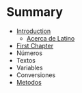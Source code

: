 # Summary

* [Introduction](README.md)
   * [Acerca de Latino](acerca_de_latino.md)
* [First Chapter](chapter1.md)
* Números
* Textos
* Variables
* Conversiones
* [Metodos](métodos.md)

